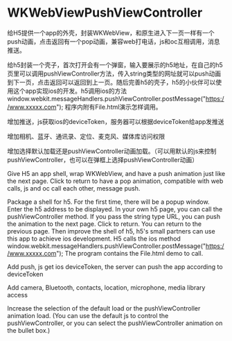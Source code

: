 # WKWebViewPushViewController
给H5提供一个app的外壳，封装WKWebView，和原生进入下一页一样有一个push动画，点击返回有一个pop动画，兼容web打电话，js和oc互相调用，消息推送。

给h5封装一个壳子，首次打开会有一个弹窗，输入要展示的h5地址，在自己的h5页里可以调用pushViewController方法，传入string类型的网址就可以push动画到下一页，点击返回可以返回到上一页。随后完善h5的壳子，h5的小伙伴可以使用这个app实现ios的开发。h5调用ios的方法                    window.webkit.messageHandlers.pushViewController.postMessage("https://www.xxxxx.com"); 程序内附有File.html演示怎样调用。

增加推送，js获取ios的deviceToken，服务器可以根据deviceToken给app发推送

增加相机、蓝牙、通讯录、定位、麦克风、媒体库访问权限

增加选择默认加载还是pushViewController动画加载。（可以用默认的js来控制pushViewController，也可以在弹框上选择pushViewController动画）





Give H5 an app shell, wrap WKWebView, and have a push animation just like the next page. Click to return to have a pop animation, compatible with web calls, js and oc call each other, message push.

Package a shell for h5. For the first time, there will be a popup window. Enter the h5 address to be displayed. In your own h5 page, you can call the pushViewController method. If you pass the string type URL, you can push the animation to the next page. Click to return. You can return to the previous page. Then improve the shell of h5, h5's small partners can use this app to achieve ios development. H5 calls the ios method window.webkit.messageHandlers.pushViewController.postMessage("https://www.xxxxx.com"); The program contains the File.html demo to call.

Add push, js get ios deviceToken, the server can push the app according to deviceToken

Add camera, Bluetooth, contacts, location, microphone, media library access

Increase the selection of the default load or the pushViewController animation load. (You can use the default js to control the pushViewController, or you can select the pushViewController animation on the bullet box.)
